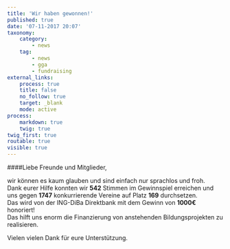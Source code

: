 ```yaml
---
title: 'Wir haben gewonnen!'
published: true
date: '07-11-2017 20:07'
taxonomy:
    category:
        - news
    tag:
        - news
        - gga
        - fundraising
external_links:
    process: true
    title: false
    no_follow: true
    target: _blank
    mode: active
process:
    markdown: true
    twig: true
twig_first: true
routable: true
visible: true
---
```


####Liebe Freunde und Mitglieder,   

wir können es kaum glauben und sind einfach nur sprachlos und froh.   
Dank eurer Hilfe konnten wir **542** Stimmen im Gewinnspiel erreichen und uns gegen **1747** konkurrierende Vereine auf Platz **169** durchsetzen.  
Das wird von der ING-DiBa Direktbank mit dem Gewinn von **1000€** honoriert!  
Das hilft uns enorm die Finanzierung von anstehenden Bildungsprojekten zu realisieren.  
  
Vielen vielen Dank für eure Unterstützung.